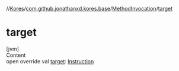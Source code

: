//[Kores](../../index.md)/[com.github.jonathanxd.kores.base](../index.md)/[MethodInvocation](index.md)/[target](target.md)



# target  
[jvm]  
Content  
open override val [target](target.md): [Instruction](../../com.github.jonathanxd.kores/-instruction/index.md)  



